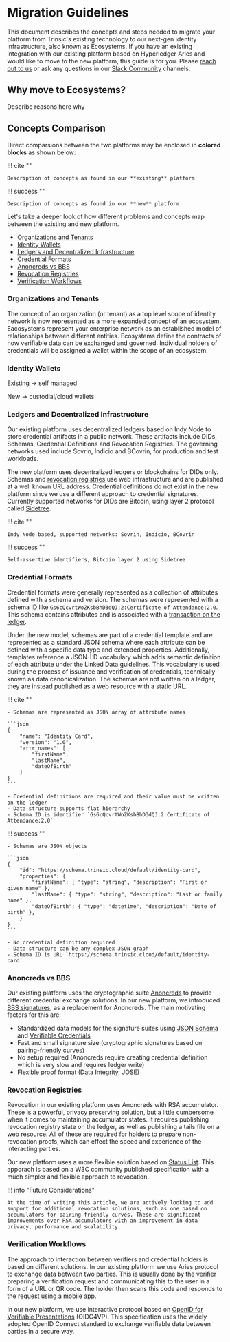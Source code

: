# Migration Guidelines

This document describes the concepts and steps needed to migrate your platform from Trinsic's existing technology to our next-gen identity infrastructure, also known as Ecosystems. If you have an existing integration with our existing platform based on Hyperledger Aries and would like to move to the new platform, this guide is for you. Please [reach out to us](/support) or ask any questions in our [Slack Community](https://join.slack.com/t/trinsiccommunity/shared_invite/zt-pcsdy7kn-h4vtdPEpqQUlmirU8FFzSQ) channels.

## Why move to Ecosystems?

Describe reasons here why

## Concepts Comparison

Direct comparsions between the two platforms may be enclosed in **colored blocks** as shown below:

!!! cite ""

    Description of concepts as found in our **existing** platform

!!! success ""

    Description of concepts as found in our **new** platform

Let's take a deeper look of how different problems and concepts map between the existing and new platform.

- [Organizations and Tenants](#organizations-and-tenants)
- [Identity Wallets](#identity-wallets)
- [Ledgers and Decentralized Infrastructure](#ledgers-and-decentralized-infrastructure)
- [Credential Formats](#credential-formats)
- [Anoncreds vs BBS](#anoncreds-vs-bbs)
- [Revocation Registries](#revocation-registries)
- [Verification Workflows](#verification-workflows)

### Organizations and Tenants

The concept of an organization (or tenant) as a top level scope of identity network is now represented as a more expanded concept of an ecosystem.
Eacosystems represent your enterprise network as an established model of relationships between different entities. Ecosystems define the contracts of how verifiable data can be exchanged and governed. Individual holders of credentials will be assigned a wallet within the scope of an ecosystem.

### Identity Wallets

Existing -> self managed

New -> custodial/cloud wallets

### Ledgers and Decentralized Infrastructure

Our existing platform uses decentralized ledgers based on Indy Node to store credential artifacts in a public network. These artifacts include DIDs, Schemas, Credential Definitions and Revocation Registries. The governing networks used include Sovrin, Indicio and BCovrin, for production and test workloads.

The new platform uses decentralized ledgers or blockchains for DIDs only. Schemas and [revocation registries](#revocation-registries) use web infrastructure and are published at a well known URL address. Credential definitions do not exist in the new platform since we use a different approach to credential signatures. Currently supported networks for DIDs are Bitcoin, using layer 2 protocol called [Sidetree](https://identity.foundation/sidetree/spec/).

!!! cite ""

    Indy Node based, supported networks: Sovrin, Indicio, BCovrin

!!! success ""

    Self-assertive identifiers, Bitcoin layer 2 using Sidetree

### Credential Formats

Credential formats were generally represented as a collection of attributes defined with a schema and version. The schemas were represented with a schema ID like `Gs6cQcvrtWoZKsbBhD3dQJ:2:Certificate of Attendance:2.0`. This schema contains attributes and is associated with a [transaction on the ledger](https://indyscan.io/tx/SOVRIN_MAINNET/domain/151840).

Under the new model, schemas are part of a credential template and are represented as a standard JSON schema where each attribute can be defined with a specific data type and extended properties. Additionally, templates reference a JSON-LD vocabulary which adds semantic definition of each attribute under the Linked Data guidelines. This vocabulary is used during the process of issuance and verification of credentials, technically known as data canonicalization.
The schemas are not written on a ledger, they are instead published as a web resource with a static URL.

!!! cite ""

    - Schemas are represented as JSON array of attribute names

    ```json
    {
        "name": "Identity Card",
        "version": "1.0",
        "attr_names": [
            "firstName",
            "lastName",
            "dateOfBirth"
        ]
    }
    ```

    - Credential definitions are required and their value must be written on the ledger
    - Data structure supports flat hierarchy
    - Schema ID is identifier `Gs6cQcvrtWoZKsbBhD3dQJ:2:Certificate of Attendance:2.0`

!!! success ""

    - Schemas are JSON objects

    ```json
    {
        "id": "https://schema.trinsic.cloud/default/identity-card",
        "properties": {
            "firstName": { "type": "string", "description": "First or given name" },
            "lastName": { "type": "string", "description": "Last or family name" },
            "dateOfBirth": { "type": "datetime", "description": "Date of birth" },
        }
    }
    ```

    - No credential definition required
    - Data structure can be any complex JSON graph
    - Schema ID is URL `https://schema.trinsic.cloud/default/identity-card`

### Anoncreds vs BBS

Our existing platform uses the cryptographic suite [Anoncreds](https://hyperledger-indy.readthedocs.io/projects/sdk/en/latest/docs/design/002-anoncreds/README.html) to provide different credential exchange solutions. In our new platform, we introduced [BBS signatures](https://www.ietf.org/archive/id/draft-looker-cfrg-bbs-signatures-01.html), as a replacement for Anoncreds. The main motivating factors for this are:

- Standardized data models for the signature suites using [JSON Schema](https://json-schema.org) and [Verifiable Credentials](https://www.w3.org/TR/vc-data-model/)
- Fast and small signature size (cryptographic signatures based on pairing-friendly curves)
- No setup required (Anoncreds require creating credential definition which is very slow and requires ledger write)
- Flexible proof format (Data Integrity, JOSE)

### Revocation Registries

Revocation in our existing platform uses Anoncreds with RSA accumulator. These is a powerful, privacy preserving solution, but a little cumbersome when it comes to maintaining accumulator states. It requires publishing revocation registry state on the ledger, as well as publishing a tails file on a web resource. All of these are required for holders to prepare non-revocation proofs, which can effect the speed and experience of the interacting parties.

Our new platform uses a more flexible solution based on [Status List](https://w3c-ccg.github.io/vc-status-list-2021/). This apporach is based on a W3C community published specification with a much simpler and flexible approach to revocation.

!!! info "Future Considerations"

    At the time of writing this article, we are actively looking to add support for additional revocation solutions, such as one based on accumulators for pairing-friendly curves. These are significant improvements over RSA accumulators with an improvement in data privacy, performance and scalability.

### Verification Workflows

The approach to interaction between verifiers and credential holders is based on different solutions. In our existing platform we use Aries protocol to exchange data between two parties. This is usually done by the verifier preparing a verification request and communicating this to the user in a form of a URL or QR code. The holder then scans this code and responds to the request using a mobile app.

In our new platform, we use interactive protocol based on [OpenID for Verifiable Presentations](https://openid.net/specs/openid-4-verifiable-presentations-1_0.html) (OIDC4VP). This specification uses the widely adopted OpenID Connect standard to exchange verifiable data between parties in a secure way.